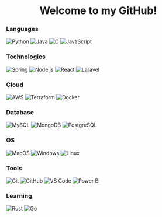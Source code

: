 <div align="center">
    <h1>Welcome to my GitHub!</h1>
</div>

### Languages

![Python](https://img.shields.io/badge/python-black?style=for-the-badge&logo=python)
![Java](https://img.shields.io/badge/java-black?style=for-the-badge&logo=openjdk)
![C](https://img.shields.io/badge/c-black?style=for-the-badge&logo=c)
![JavaScript](https://img.shields.io/badge/javascript-black?style=for-the-badge&logo=javascript)

### Technologies

![Spring](https://img.shields.io/badge/spring-black?style=for-the-badge&logo=spring)
![Node.js](https://img.shields.io/badge/node.js-black?style=for-the-badge&logo=node.js)
![React](https://img.shields.io/badge/react-black?style=for-the-badge&logo=react)
![Laravel](https://img.shields.io/badge/laravel-black?style=for-the-badge&logo=laravel)

### Cloud

![AWS](https://img.shields.io/badge/aws-black?style=for-the-badge&logo=amazon-aws)
![Terraform](https://img.shields.io/badge/terraform-black?style=for-the-badge&logo=terraform&logoColor=white)
![Docker](https://img.shields.io/badge/docker-black?style=for-the-badge&logo=docker&logoColor=white)

### Database

![MySQL](https://img.shields.io/badge/mysql-black?style=for-the-badge&logo=mysql)
![MongoDB](https://img.shields.io/badge/mongodb-black?style=for-the-badge&logo=mongodb)
![PostgreSQL](https://img.shields.io/badge/postgresql-black?style=for-the-badge&logo=postgresql)

### OS

![MacOS](https://img.shields.io/badge/mac%20os-000000?style=for-the-badge&logo=macos&logoColor=F0F0F0)
![Windows](https://img.shields.io/badge/windows-black?style=for-the-badge&logo=windows)
![Linux](https://img.shields.io/badge/linux-black?style=for-the-badge&logo=Linux)

### Tools

![Git](https://img.shields.io/badge/git-black?style=for-the-badge&logo=git)
![GitHub](https://img.shields.io/badge/github-black?style=for-the-badge&logo=github)
![VS Code](https://img.shields.io/badge/Visual%20Studio%20Code-black?style=for-the-badge&logo=visual-studio-code&logoColor=white)
![Power Bi](https://img.shields.io/badge/power_bi-black?style=for-the-badge&logo=powerbi&logoColor=black)

### Learning

![Rust](https://img.shields.io/badge/rust-black?style=for-the-badge&logo=rust&logoColor=white)
![Go](https://img.shields.io/badge/go-black?style=for-the-badge&logo=go&logoColor=white)
